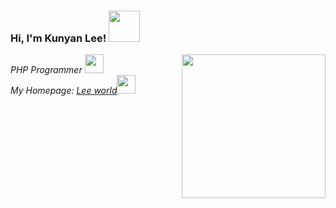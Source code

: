 ### Hi, I'm Kunyan Lee! <img src="https://media.giphy.com/media/mGcNjsfWAjY5AEZNw6/giphy.gif" width="50">

<img align='right' src="https://media.giphy.com/media/ieyl9zmCjO4b4t6qoY/giphy.gif" width="230">
<p><em>PHP Programmer <img src="https://media.giphy.com/media/fYSnHlufseco8Fh93Z/giphy.gif" width="30"></br>My Homepage: <a href="https://kunyan.li">Lee world</a><img src="https://media.giphy.com/media/WUlplcMpOCEmTGBtBW/giphy.gif" width="30"> 
</em></p>
